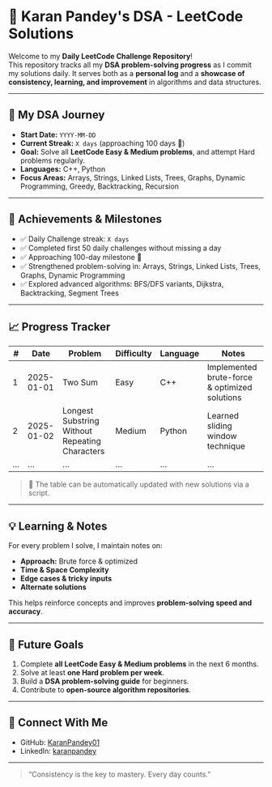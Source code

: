 # 🧩 Karan Pandey's DSA - LeetCode Solutions

Welcome to my **Daily LeetCode Challenge Repository**!  
This repository tracks all my **DSA problem-solving progress** as I commit my solutions daily. It serves both as a **personal log** and a **showcase of consistency, learning, and improvement** in algorithms and data structures.

---

## 📅 My DSA Journey

- **Start Date:** `YYYY-MM-DD`  
- **Current Streak:** `X days` (approaching 100 days 🎉)  
- **Goal:** Solve all **LeetCode Easy & Medium problems**, and attempt Hard problems regularly.  
- **Languages:** C++, Python  
- **Focus Areas:** Arrays, Strings, Linked Lists, Trees, Graphs, Dynamic Programming, Greedy, Backtracking, Recursion  

---

## 🌟 Achievements & Milestones

- ✅ Daily Challenge streak: `X days`  
- ✅ Completed first 50 daily challenges without missing a day  
- ✅ Approaching 100-day milestone 🎯  
- ✅ Strengthened problem-solving in: Arrays, Strings, Linked Lists, Trees, Graphs, Dynamic Programming  
- ✅ Explored advanced algorithms: BFS/DFS variants, Dijkstra, Backtracking, Segment Trees  

---

## 📈 Progress Tracker

| # | Date | Problem | Difficulty | Language | Notes |
|---|------|---------|-----------|----------|-------|
| 1 | 2025-01-01 | Two Sum | Easy | C++ | Implemented brute-force & optimized solutions |
| 2 | 2025-01-02 | Longest Substring Without Repeating Characters | Medium | Python | Learned sliding window technique |
| … | … | … | … | … | … |

> 🔹 The table can be automatically updated with new solutions via a script.

---

## 💡 Learning & Notes

For every problem I solve, I maintain notes on:  

- **Approach:** Brute force & optimized  
- **Time & Space Complexity**  
- **Edge cases & tricky inputs**  
- **Alternate solutions**  

This helps reinforce concepts and improves **problem-solving speed and accuracy**.

---

## 🚀 Future Goals

1. Complete **all LeetCode Easy & Medium problems** in the next 6 months.  
2. Solve at least **one Hard problem per week**.  
3. Build a **DSA problem-solving guide** for beginners.  
4. Contribute to **open-source algorithm repositories**.  

---

## 🔗 Connect With Me

- GitHub: [KaranPandey01](https://github.com/KaranPandey01)  
- LinkedIn: [karanpandey](https://linkedin.com/in/karanpandey)  

---

> “Consistency is the key to mastery. Every day counts.”  
